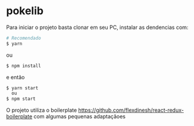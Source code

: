 # pokelib

Para iniciar o projeto basta clonar em seu PC, instalar as dendencias com:

```sh
# Recomendado
$ yarn
```
ou

```sh
$ npm install
```

e então

```sh
$ yarn start
  ou 
$ npm start
```

O projeto utiliza o boilerplate https://github.com/flexdinesh/react-redux-boilerplate com algumas pequenas adaptaçãoes
